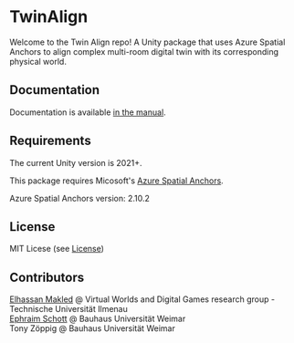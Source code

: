 # TwinAlign
Welcome to the Twin Align repo! A Unity package that uses Azure Spatial Anchors to align complex multi-room digital twin with its corresponding physical world.

## Documentation
Documentation is available [in the manual](https://github.com/VWDG-TU-Ilmenau/com.vwds.twinalign/wiki).

## Requirements
The current Unity version is 2021+.

This package requires Micosoft's [Azure Spatial Anchors](https://learn.microsoft.com/en-us/azure/spatial-anchors/overview).

Azure Spatial Anchors version: 2.10.2

## License
MIT Licese (see [License](https://github.com/VWDG-TU-Ilmenau/com.vwds.twinalign/blob/main/LICENSE.md))

## Contributors
[Elhassan Makled](https://github.com/makled) @ Virtual Worlds and Digital Games research group - Technische Universität Ilmenau \
[Ephraim Schott](https://github.com/EphTron/) @  Bauhaus Universität Weimar \
Tony Zöppig @ Bauhaus Universität Weimar

